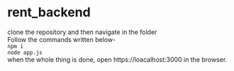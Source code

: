 # rent_backend
clone the repository and then navigate in the folder\
Follow the commands written below-\
`npm i`\
`node app.js`\
when the whole thing is done, open https://loacalhost:3000 in the browser.
